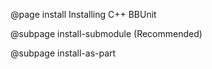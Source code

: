 @page install Installing C++ BBUnit

@subpage install-submodule (Recommended)

@subpage install-as-part

